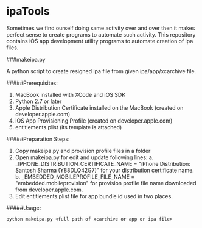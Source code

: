 # ipaTools

Sometimes we find ourself doing same activity over and over then it makes perfect sense to create programs to automate such activity. This repository contains iOS app development utility programs to automate creation of ipa files.

###makeipa.py

A python script to create resigned ipa file from given ipa/app/xcarchive file. 

#####Prerequisites:
1.	MacBook installed with XCode and iOS SDK
2.	Python 2.7 or later
3.	Apple Distribution Certificate installed on the MacBook (created on developer.apple.com)
4.	iOS App Provisioning Profile (created on developer.apple.com)
5.	entitlements.plist (its template is attached)

#####Preparation Steps:
1.	Copy makeipa.py and provision profile files in a folder
2.	Open makeipa.py for edit and update following lines:
a.	_IPHONE_DISTRIBUTION_CERTIFICATE_NAME = "iPhone Distribution: Santosh Sharma (Y88DLQ42G7)" for your distribution certificate name.
b.	_EMBEDDED_MOBILEPROFILE_FILE_NAME = "embedded.mobileprovision" for provision profile file name downloaded from developer.apple.com.
3.	Edit entitlements.plist file for app bundle id used in two places.

#####Usage:
```
python makeipa.py <full path of xcarchive or app or ipa file>
```
